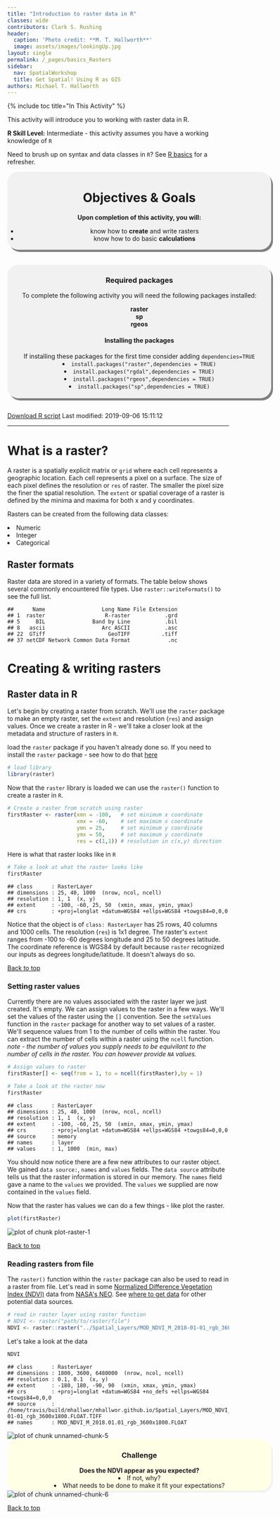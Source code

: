 ```yaml
---
title: "Introduction to raster data in R"
classes: wide
contributors: Clark S. Rushing
header:
  caption: 'Photo credit: **M. T. Hallworth**'
  image: assets/images/lookingUp.jpg
layout: single
permalink: /_pages/basics_Rasters
sidebar:
  nav: SpatialWorkshop
  title: Get Spatial! Using R as GIS
authors: Michael T. Hallworth
---
```

<a name="TOP"></a>

{% include toc title="In This Activity" %}


This activity will introduce you to working with raster data in R.

**R Skill Level:** Intermediate - this activity assumes you have a working knowledge of `R` 

Need to brush up on syntax and data classes in `R`? See <a href= "{{ site.baseurl }}/_pages/R_basics" target = "_blank">R basics</a> for a refresher.

<div style="background-color:rgba(0, 0, 0, 0.0470588); border-radius: 25px; text-align:center; vertical-align: middle; padding:3px 0; width: 600px; margin: auto; box-shadow: 4px 5px gray;">

<h1>Objectives & Goals</h1>      
<b>Upon completion of this activity, you will:</b>
<ul>
<li>know how to <strong>create</strong> and write rasters</li>   
<li>know how to do basic <strong>calculations</strong></li>
</ul>
</div>

<br>
<br>
<a name="install.packages"></a>
<div style="background-color:rgba(0, 1, 1, 0.0470588); border-radius: 25px; text-align:center; vertical-align: middle; padding:2px 0; width: 600px; margin: auto; box-shadow: 4px 5px gray;">

<h3> Required packages</h3> 
To complete the following activity you will need the following packages installed:

<strong>raster</strong>                  
<strong>sp</strong>        
<strong>rgeos</strong>            
  
<h4>Installing the packages</h4>     
If installing these packages for the first time consider adding <code>dependencies=TRUE</code>        

<li><code>install.packages("raster",dependencies = TRUE)</code></li>
<li><code>install.packages("rgdal",dependencies = TRUE)</code></li>
<li><code>install.packages("rgeos",dependencies = TRUE)</code></li>
<li><code>install.packages("sp",dependencies = TRUE)</code></li>
<br> 
</div>
        
<br>

<a href="https://raw.githubusercontent.com/mhallwor/mhallwor.github.io/develop/Rscripts/basics_Rasters.R" target="_blank" class="btn btn--info">Download R script</a> Last modified: 2019-09-06 15:11:12

<hr> 

# What is a raster?    
A raster is a spatially explicit matrix or `grid` where each cell represents a geographic location. Each cell represents a pixel on a surface. The size of each pixel defines the resolution or `res` of raster. The smaller the pixel size the finer the spatial resolution. The `extent` or spatial coverage of a raster is defined by the minima and maxima for both x and y coordinates.

Rasters can be created from the following data classes:
<ui>
<li> Numeric </li>
<li> Integer </li>
<li> Categorical </li>
</ui>

## Raster formats 
Raster data are stored in a variety of formats. The table below shows several commonly encountered file types. Use <code>raster::writeFormats()</code> to see the full list. 


```
##      Name                  Long Name File Extension
## 1  raster                   R-raster           .grd
## 5     BIL               Band by Line           .bil
## 8   ascii                  Arc ASCII           .asc
## 22  GTiff                    GeoTIFF          .tiff
## 37 netCDF Network Common Data Format            .nc
```

# Creating & writing rasters   
## Raster data in R
Let's begin by creating a raster from scratch. We'll use the `raster` package to make an empty raster, set the `extent` and resolution (`res`) and assign values. Once we create a raster in R - we'll take a closer look at the metadata and structure of rasters in `R`.

load the `raster` package if you haven't already done so. If you need to install the `raster` package - see how to do that [here](#install.packages)

```r
# load library
library(raster)
```

Now that the `raster` library is loaded we can use the `raster()` function to create a raster in `R`. 

```r
# Create a raster from scratch using raster
firstRaster <- raster(xmn = -100,   # set minimum x coordinate
                      xmx = -60,    # set maximum x coordinate
                      ymn = 25,     # set minimum y coordinate
                      ymx = 50,     # set maximum y coordinate
                      res = c(1,1)) # resolution in c(x,y) direction
```

Here is what that raster looks like in `R`

```r
# Take a look at what the raster looks like
firstRaster
```

```
## class      : RasterLayer 
## dimensions : 25, 40, 1000  (nrow, ncol, ncell)
## resolution : 1, 1  (x, y)
## extent     : -100, -60, 25, 50  (xmin, xmax, ymin, ymax)
## crs        : +proj=longlat +datum=WGS84 +ellps=WGS84 +towgs84=0,0,0
```
Notice that the object is of `class: RasterLayer` has 25 rows, 40 columns and 1000 cells. The resolution (`res`) is 1x1 degree. The raster's `extent` ranges from -100 to -60 degrees longitude and 25 to 50 degrees latitude. The coordinate reference is WGS84 by default because `raster` recognized our inputs as degrees longitude/latitude. It doesn't always do so. 

<a href="#TOP">Back to top</a>

### Setting raster values
Currently there are no values associated with the raster layer we just created. It's empty. We can assign values to the raster in a few ways. We'll set the values of the raster using the `[]` convention. See the `setValues` function in the `raster` package for another way to set values of a raster. We'll sequence values from 1 to the number of cells within the raster. You can extract the number of cells within a raster using the `ncell` function.   
*note - the number of values you supply needs to be equivilant to the number of cells in the raster. You can however provide `NA` values.*

```r
# Assign values to raster 
firstRaster[] <- seq(from = 1, to = ncell(firstRaster),by = 1)

# Take a look at the raster now
firstRaster
```

```
## class      : RasterLayer 
## dimensions : 25, 40, 1000  (nrow, ncol, ncell)
## resolution : 1, 1  (x, y)
## extent     : -100, -60, 25, 50  (xmin, xmax, ymin, ymax)
## crs        : +proj=longlat +datum=WGS84 +ellps=WGS84 +towgs84=0,0,0 
## source     : memory
## names      : layer 
## values     : 1, 1000  (min, max)
```

You should now notice there are a few new attributes to our raster object. We gained `data source:`, `names` and `values` fields. The `data source` attribute tells us that the raster information is stored in our memory. The `names` field gave a name to the `values` we provided. The `values` we supplied are now contained in the `values` field. 

Now that the raster has values we can do a few things - like plot the raster.

```r
plot(firstRaster)
```

<img src="/figure/pages/basics_Rasters/plot-raster-1-1.png" title="plot of chunk plot-raster-1" alt="plot of chunk plot-raster-1" style="display: block; margin: auto;" />

<a href="#TOP">Back to top</a>

### Reading rasters from file

The `raster()` function within the `raster` package can also be used to read in a raster from file. Let's read in some <a href = "https://neo.sci.gsfc.nasa.gov/view.php?datasetId=MOD_NDVI_M&date=2018-01-01" target="_blank">Normalized Difference Vegetation Index (NDVI)</a> data from <a href="https://neo.sci.gsfc.nasa.gov/" target="_blank">NASA's NEO</a>. See <a href = "https://mhallwor.github.io/_pages/whereToGetData.html" target = "_blank">where to get data</a> for other potential data sources. 


```r
# read in raster layer using raster function
# NDVI <- raster("path/to/raster/file")
NDVI <- raster::raster("../Spatial_Layers/MOD_NDVI_M_2018-01-01_rgb_3600x1800.FLOAT.TIFF")
```

Let's take a look at the data

```r
NDVI
```

```
## class      : RasterLayer 
## dimensions : 1800, 3600, 6480000  (nrow, ncol, ncell)
## resolution : 0.1, 0.1  (x, y)
## extent     : -180, 180, -90, 90  (xmin, xmax, ymin, ymax)
## crs        : +proj=longlat +datum=WGS84 +no_defs +ellps=WGS84 +towgs84=0,0,0 
## source     : /home/travis/build/mhallwor/mhallwor.github.io/Spatial_Layers/MOD_NDVI_M_2018-01-01_rgb_3600x1800.FLOAT.TIFF 
## names      : MOD_NDVI_M_2018.01.01_rgb_3600x1800.FLOAT
```

<img src="/figure/pages/basics_Rasters/unnamed-chunk-5-1.png" title="plot of chunk unnamed-chunk-5" alt="plot of chunk unnamed-chunk-5" style="display: block; margin: auto;" />
<div style="background-color: #ffffe6; border-radius: 25px; text-align:center; vertical-align: middle; padding: 3px 0; margin: auto; width:600px; box-shadow: 4px 5px #f2f2f2;"> 
<h3><strong>Challenge</strong></h3>
<strong>Does the NDVI appear as you expected?</strong>
<li> If not, why? </li>
<li> What needs to be done to make it fit your expectations?</li>
</div>
<img src="/figure/pages/basics_Rasters/unnamed-chunk-6-1.png" title="plot of chunk unnamed-chunk-6" alt="plot of chunk unnamed-chunk-6" style="display: block; margin: auto;" />

<a href="#TOP">Back to top</a>

